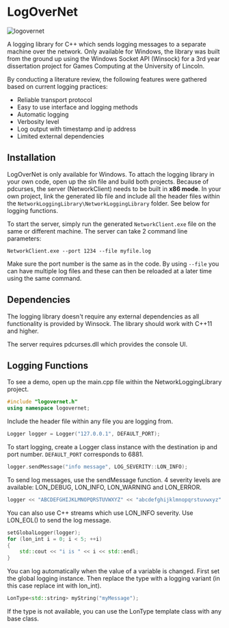 # LogOverNet

![logovernet](https://user-images.githubusercontent.com/9254173/28210169-fce938b6-688d-11e7-9cb1-2aba7ce2b997.png)

A logging library for C++ which sends logging messages to a separate machine over the network. Only available for Windows, the library
was built from the ground up using the Windows Socket API (Winsock) for a 3rd year dissertation project for Games Computing
at the University of Lincoln.

By conducting a literature review, the following features were gathered based on current logging practices:
* Reliable transport protocol
* Easy to use interface and logging methods
* Automatic logging
* Verbosity level
* Log output with timestamp and ip address
* Limited external dependencies

## Installation

LogOverNet is only available for Windows. To attach the logging library in your own code, open up the sln file and build both projects.
Because of pdcurses, the server (NetworkClient) needs to be built in **x86 mode**. In your own project, link the generated lib file and
include all the header files within the `NetworkLoggingLibrary\NetworkLoggingLibrary` folder. See below for logging functions.

To start the server, simply run the generated `NetworkClient.exe` file on the same or different machine. The server can take 2 command
line parameters:

    NetworkClient.exe --port 1234 --file myfile.log

Make sure the port number is the same as in the code. By using `--file` you can have multiple log files and these can then be reloaded at a later time using the same command.

## Dependencies

The logging library doesn't require any external dependencies as all functionality is provided by Winsock. The library should work
with C++11 and higher.

The server requires pdcurses.dll which provides the console UI.

## Logging Functions

To see a demo, open up the main.cpp file within the NetworkLoggingLibrary project.
```cpp
#include "logovernet.h"
using namespace logovernet;
```
Include the header file within any file you are logging from.

```cpp
Logger logger = Logger("127.0.0.1", DEFAULT_PORT);
```
To start logging, create a Logger class instance with the destination ip and port number. `DEFAULT_PORT` corresponds to 6881.

```cpp
logger.sendMessage("info message", LOG_SEVERITY::LON_INFO);
```
To send log messages, use the sendMessage function. 4 severity levels are available: LON_DEBUG, LON_INFO, LON_WARNING and LON_ERROR.

```cpp
logger << "ABCDEFGHIJKLMNOPQRSTUVWXYZ" << "abcdefghijklmnopqrstuvwxyz" << 123456789 << LON_EOL();
```
You can also use C++ streams which use LON_INFO severity. Use LON_EOL() to send the log message.

```cpp
setGlobalLogger(logger);
for (lon_int i = 0; i < 5; ++i)
{
    std::cout << "i is " << i << std::endl;
}
```
You can log automatically when the value of a variable is changed. First set the global logging instance. Then replace the type with a 
logging variant (in this case replace int with lon_int).

```cpp
LonType<std::string> myString("myMessage");
```
If the type is not available, you can use the LonType template class with any base class.

